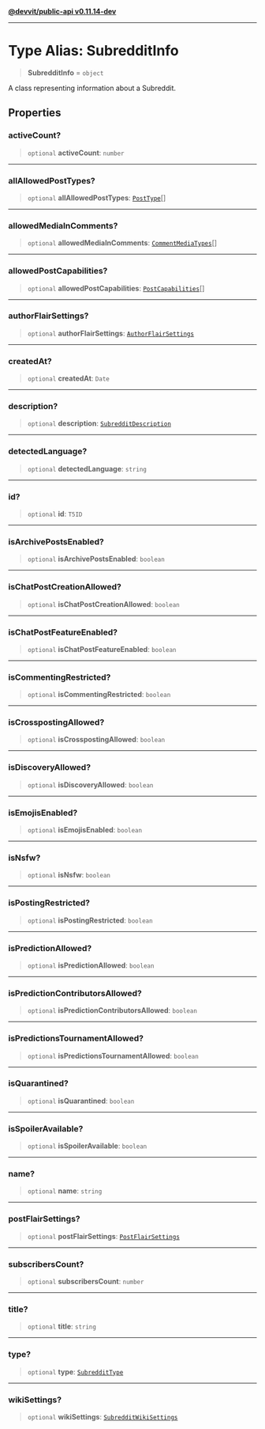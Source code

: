 [**@devvit/public-api v0.11.14-dev**](../../README.md)

---

# Type Alias: SubredditInfo

> **SubredditInfo** = `object`

A class representing information about a Subreddit.

## Properties

<a id="activecount"></a>

### activeCount?

> `optional` **activeCount**: `number`

---

<a id="allallowedposttypes"></a>

### allAllowedPostTypes?

> `optional` **allAllowedPostTypes**: [`PostType`](PostType.md)[]

---

<a id="allowedmediaincomments"></a>

### allowedMediaInComments?

> `optional` **allowedMediaInComments**: [`CommentMediaTypes`](CommentMediaTypes.md)[]

---

<a id="allowedpostcapabilities"></a>

### allowedPostCapabilities?

> `optional` **allowedPostCapabilities**: [`PostCapabilities`](PostCapabilities.md)[]

---

<a id="authorflairsettings"></a>

### authorFlairSettings?

> `optional` **authorFlairSettings**: [`AuthorFlairSettings`](../classes/AuthorFlairSettings.md)

---

<a id="createdat"></a>

### createdAt?

> `optional` **createdAt**: `Date`

---

<a id="description"></a>

### description?

> `optional` **description**: [`SubredditDescription`](../classes/SubredditDescription.md)

---

<a id="detectedlanguage"></a>

### detectedLanguage?

> `optional` **detectedLanguage**: `string`

---

<a id="id"></a>

### id?

> `optional` **id**: `T5ID`

---

<a id="isarchivepostsenabled"></a>

### isArchivePostsEnabled?

> `optional` **isArchivePostsEnabled**: `boolean`

---

<a id="ischatpostcreationallowed"></a>

### isChatPostCreationAllowed?

> `optional` **isChatPostCreationAllowed**: `boolean`

---

<a id="ischatpostfeatureenabled"></a>

### isChatPostFeatureEnabled?

> `optional` **isChatPostFeatureEnabled**: `boolean`

---

<a id="iscommentingrestricted"></a>

### isCommentingRestricted?

> `optional` **isCommentingRestricted**: `boolean`

---

<a id="iscrosspostingallowed"></a>

### isCrosspostingAllowed?

> `optional` **isCrosspostingAllowed**: `boolean`

---

<a id="isdiscoveryallowed"></a>

### isDiscoveryAllowed?

> `optional` **isDiscoveryAllowed**: `boolean`

---

<a id="isemojisenabled"></a>

### isEmojisEnabled?

> `optional` **isEmojisEnabled**: `boolean`

---

<a id="isnsfw"></a>

### isNsfw?

> `optional` **isNsfw**: `boolean`

---

<a id="ispostingrestricted"></a>

### isPostingRestricted?

> `optional` **isPostingRestricted**: `boolean`

---

<a id="ispredictionallowed"></a>

### isPredictionAllowed?

> `optional` **isPredictionAllowed**: `boolean`

---

<a id="ispredictioncontributorsallowed"></a>

### isPredictionContributorsAllowed?

> `optional` **isPredictionContributorsAllowed**: `boolean`

---

<a id="ispredictionstournamentallowed"></a>

### isPredictionsTournamentAllowed?

> `optional` **isPredictionsTournamentAllowed**: `boolean`

---

<a id="isquarantined"></a>

### isQuarantined?

> `optional` **isQuarantined**: `boolean`

---

<a id="isspoileravailable"></a>

### isSpoilerAvailable?

> `optional` **isSpoilerAvailable**: `boolean`

---

<a id="name"></a>

### name?

> `optional` **name**: `string`

---

<a id="postflairsettings"></a>

### postFlairSettings?

> `optional` **postFlairSettings**: [`PostFlairSettings`](../classes/PostFlairSettings.md)

---

<a id="subscriberscount"></a>

### subscribersCount?

> `optional` **subscribersCount**: `number`

---

<a id="title"></a>

### title?

> `optional` **title**: `string`

---

<a id="type"></a>

### type?

> `optional` **type**: [`SubredditType`](SubredditType.md)

---

<a id="wikisettings"></a>

### wikiSettings?

> `optional` **wikiSettings**: [`SubredditWikiSettings`](../classes/SubredditWikiSettings.md)

